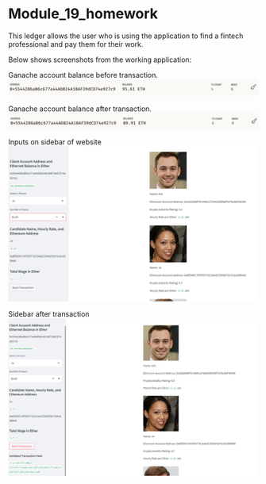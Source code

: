 # Module_19_homework

This ledger allows the user who is using the application to find a fintech professional and pay them for their work. 

Below shows screenshots from the working application:

Ganache account balance before transaction.
![Balance Before](Images/balance_before.png)


Ganache account balance after transaction.
![Balance After](Images/balance_after.png)


Inputs on sidebar of website
![Before Transaction](Images/before_trans.png)


Sidebar after transaction
![After Transaction](Images/after_trans.png)
